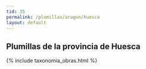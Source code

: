 ```yaml
---
tid: 35
permalink: /plumillas/aragon/huesca
layout: default
---
```

## Plumillas de la provincia de Huesca
{% include taxonomia_obras.html %}
